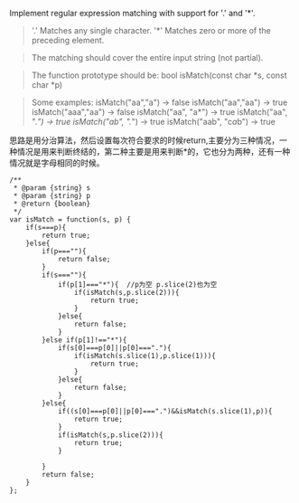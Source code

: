 Implement regular expression matching with support for '.' and '*'.

>'.' Matches any single character.
'*' Matches zero or more of the preceding element.

>The matching should cover the entire input string (not partial).

>The function prototype should be:
bool isMatch(const char *s, const char *p)

>Some examples:
isMatch("aa","a") → false
isMatch("aa","aa") → true
isMatch("aaa","aa") → false
isMatch("aa", "a*") → true
isMatch("aa", ".*") → true
isMatch("ab", ".*") → true
isMatch("aab", "c*a*b") → true

思路是用分治算法，然后设置每次符合要求的时候return,主要分为三种情况，一种情况是用来判断终结的，第二种主要是用来判断*的，它也分为两种，还有一种情况就是字母相同的时候。
```
/**
 * @param {string} s
 * @param {string} p
 * @return {boolean}
 */
var isMatch = function(s, p) {
    if(s===p){
        return true;
    }else{
        if(p===""){
            return false;
        }
        if(s===""){
            if(p[1]==="*"){  //p为空 p.slice(2)也为空
                if(isMatch(s,p.slice(2))){
                    return true;
                }
            }else{
                return false;
            }
        }else if(p[1]!=="*"){
            if(s[0]===p[0]||p[0]==="."){
                if(isMatch(s.slice(1),p.slice(1))){
                    return true;
                }
            }else{
                return false;
            }
        }else{
            if((s[0]===p[0]||p[0]===".")&&isMatch(s.slice(1),p)){
                return true;
            }
            if(isMatch(s,p.slice(2))){
                return true;
            }
            
        }
        return false;
    }
};
```
